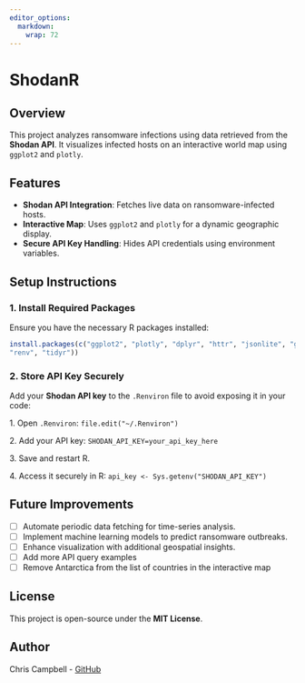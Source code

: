 ```yaml
---
editor_options: 
  markdown: 
    wrap: 72
---
```


# ShodanR

## Overview

This project analyzes ransomware infections using data retrieved from
the **Shodan API**. It visualizes infected hosts on an interactive world
map using `ggplot2` and `plotly`.

## Features

-   **Shodan API Integration**: Fetches live data on ransomware-infected
    hosts.
-   **Interactive Map**: Uses `ggplot2` and `plotly` for a dynamic
    geographic display.
-   **Secure API Key Handling**: Hides API credentials using environment
    variables.

## Setup Instructions

### 1. Install Required Packages

Ensure you have the necessary R packages installed:

``` r
install.packages(c("ggplot2", "plotly", "dplyr", "httr", "jsonlite", "ggthemes",
"renv", "tidyr"))
```

### 2. Store API Key Securely

Add your **Shodan API key** to the `.Renviron` file to avoid exposing it
in your code:

1\. Open `.Renviron`: `file.edit("~/.Renviron")`

2\. Add your API key: `SHODAN_API_KEY=your_api_key_here`

3\. Save and restart R.

4\. Access it securely in R: `api_key <- Sys.getenv("SHODAN_API_KEY")`

## Future Improvements

-   [ ] Automate periodic data fetching for time-series analysis.
-   [ ] Implement machine learning models to predict ransomware
    outbreaks.
-   [ ] Enhance visualization with additional geospatial insights.
-   [ ] Add more API query examples
-   [ ] Remove Antarctica from the list of countries in the interactive
    map

## License

This project is open-source under the **MIT License**.

## Author

Chris Campbell - [GitHub](https://github.com/texasbe2trill)
